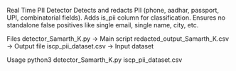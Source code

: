 Real Time PII Detector
Detects and redacts PII (phone, aadhar, passport, UPI, combinatorial fields).
Adds is_pii column for classification.
Ensures no standalone false positives like single email, single name, city, etc.

Files
detector_Samarth_K.py → Main script
redacted_output_Samarth_K.csv → Output file
iscp_pii_dataset.csv → Input dataset

Usage
python3 detector_Samarth_K.py iscp_pii_dataset.csv

